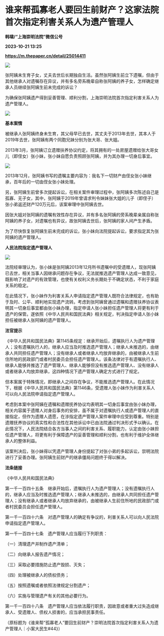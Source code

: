 # 谁来帮孤寡老人要回生前财产？这家法院首次指定利害关系人为遗产管理人
**韩啸/“上海崇明法院”微信公号**

**2023-10-21 13:25**

**https://m.thepaper.cn/detail/25014411**

![](https://imagecloud.thepaper.cn/thepaper/image/275/84/844.jpg)

张阿姨未生育子女，丈夫去世后长期独自生活。虽然张阿姨生前立下遗嘱，但由于其他继承人对遗嘱存在异议，并有多名旁系晚辈自称张阿姨的养子女，怎样确定继承人员继续张阿姨生前未完成的诉讼？

为确保张阿姨遗产得到妥善管理、顺利分割，上海崇明法院首次指定利害关系人为遗产管理人。

![](https://imagecloud.thepaper.cn/thepaper/image/275/79/434.png)

**基本案情**

被继承人张阿姨终身未生育，其父母早已去世，其丈夫于2013年去世，其本人于2019年去世，张阿姨有两个同胞兄妹分别为张大哥、张大姐。

2013年3月，张阿姨订立遗赠扶养协议约定，将其拥有的一处房屋遗赠给张大哥女儿（即侄女）张小妹，张小妹自愿负责照顾张阿姨，并为其办理一切身后事宜。

![](https://imagecloud.thepaper.cn/thepaper/image/275/79/435.png)

2013年12月，张阿姨书写的遗嘱主要内容为：我名下一切财产由侄女张小妹继承，百年后的一切由侄女张小妹处理。

另，张阿姨生前曾多次提起诉讼，在相关案件审理过程中，张阿姨多次陈述自己是孤寡、无子女，其中，张阿姨于2019年曾请求判令妹妹张大姐的儿子（即侄子）张小弟返还财产120万元后，该案审理中张阿姨去世。

因张大姐对张阿姨的遗嘱有效性存在异议，并有多名张阿姨的旁系晚辈亲属自称张阿姨的养子女，对遗嘱也有异议，故张阿姨去世后，张阿姨的家人间产生矛盾。

为了尽快恢复张阿姨生前未完成的诉讼，张小妹向法院提起诉讼，要求指定其为张阿姨的遗产管理人。

**人民法院指定遗产管理人**

![](https://imagecloud.thepaper.cn/thepaper/image/275/79/436.png)

法院经审理认为，张小妹是张阿姨2013年12月所书遗嘱中的受遗赠人，现张阿姨已去世，相关当事人因继承问题存在争议，无法就推选遗产管理人达成一致意见，既影响了对遗产的有效管理，也使有关权利义务长期处于不确定状态，不利于家庭关系的稳定。

在此情况下，张小妹作为利害关系人申请指定遗产管理人既符合法律规定，也有助于及时、公平、顺利地实现遗产流转。考虑到张阿姨曾通过遗嘱和遗赠扶养协议表明其一切身后事宜都由张小妹办理，指定申请人张小妹担任遗产管理人将更有利于遗产的保管。遂依照《中华人民共和国民法典》相关规定，判决指定申请人张小妹担任被继承人张阿姨的遗产管理人。

**法官提示**

《中华人民共和国民法典》第1145条规定：继承开始后，遗嘱执行人为遗产管理人；没有遗嘱执行人的，继承人应当及时推选遗产管理人；继承人未推选的，由继承人共同担任遗产管理人；没有继承人或者继承人均放弃继承的，由被继承人生前住所地的民政部门或者村民委员会担任遗产管理人。该条法律对于有遗嘱执行人、继承人能够并推选了遗产管理人、继承人能够但没有推选遗产管理人、没有继承人或者继承人均放弃继承，这四种情况下遗产管理人确定方式进行了规定。

但本案属于特殊情况，即继承人之间存在争议，不能推选遗产管理人。在此情况下，根据《中华人民共和国民法典》第1146条，受遗赠人张小妹作为利害关系人可以向人民法院申请指定遗产管理人。

考虑到本案中张阿姨在遗嘱和遗赠抚养协议均表明其一切身后事宜由张小妹办理，相关内容属于遗赠人对身后事务的安排，虽不属于对遗嘱执行人或遗产管理人的直接指定，但作为遗赠人遗愿，在涉指定遗产管理人案件审理中应受到尊重。特别是遗赠抚养协议的真实性和合法性在其他诉讼中已由法院通过判决形式予以确认。在此情况下，人民法院结合各方当事人之间的利害关系、履职能力，认定由张小妹担任遗产管理人，将更有利于保障遗产的妥善管理和顺利分割，也有利于维护全体继承人的整体利益。

该案判决后，张小妹得以凭遗产管理人身份提起了对张小弟的多起诉讼，崇明法院进行了妥善办理。张阿姨生前财产的继承僵局问题终于得以解决。

**法条链接**

《中华人民共和国民法典》

第一千一百四十五条　继承开始后，遗嘱执行人为遗产管理人；没有遗嘱执行人的，继承人应当及时推选遗产管理人；继承人未推选的，由继承人共同担任遗产管理人；没有继承人或者继承人均放弃继承的，由被继承人生前住所地的民政部门或者村民委员会担任遗产管理人。

第一千一百四十六条　对遗产管理人的确定有争议的，利害关系人可以向人民法院申请指定遗产管理人。

第一千一百四十七条　遗产管理人应当履行下列职责：

（一）清理遗产并制作遗产清单；

（二）向继承人报告遗产情况；

（三）采取必要措施防止遗产毁损、灭失；

（四）处理被继承人的债权债务；

（五）按照遗嘱或者依照法律规定分割遗产；

（六）实施与管理遗产有关的其他必要行为。

第一千一百四十八条　遗产管理人应当依法履行职责，因故意或者重大过失造成继承人、受遗赠人、债权人损害的，应当承担民事责任。

（原标题为《谁来帮“孤寡老人”要回生前财产？崇明法院首次指定利害关系人为遗产管理人｜小案大民生#44》）